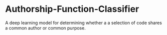 # Authorship-Function-Classifier
A deep learning model for determining whether a a selection of code shares a common author or common purpose.
